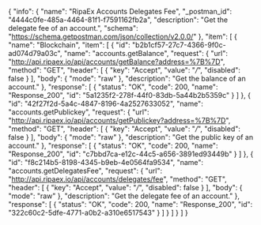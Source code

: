 {
  "info": {
    "name": "RipaEx Accounts Delegates Fee",
    "_postman_id": "4444c0fe-485a-4464-81f1-f7591162fb2a",
    "description": "Get the delegate fee of an account.",
    "schema": "https://schema.getpostman.com/json/collection/v2.0.0/"
  },
  "item": [
    {
      "name": "Blockchain",
      "item": [
        {
          "id": "b2b1cf57-27c7-4366-9f0c-ad074d79a03c",
          "name": "accounts.getBalance",
          "request": {
            "url": "http://api.ripaex.io/api/accounts/getBalance?address=%7B%7D",
            "method": "GET",
            "header": [
              {
                "key": "Accept",
                "value": "*/*",
                "disabled": false
              }
            ],
            "body": {
              "mode": "raw"
            },
            "description": "Get the balance of an account."
          },
          "response": [
            {
              "status": "OK",
              "code": 200,
              "name": "Response_200",
              "id": "5a1235f2-278f-44f0-83db-5a44b2b5359c"
            }
          ]
        },
        {
          "id": "42f27f2d-5a4c-4847-8196-4a2527633052",
          "name": "accounts.getPublickey",
          "request": {
            "url": "http://api.ripaex.io/api/accounts/getPublickey?address=%7B%7D",
            "method": "GET",
            "header": [
              {
                "key": "Accept",
                "value": "*/*",
                "disabled": false
              }
            ],
            "body": {
              "mode": "raw"
            },
            "description": "Get the public key of an account."
          },
          "response": [
            {
              "status": "OK",
              "code": 200,
              "name": "Response_200",
              "id": "c7bbd7ca-e12c-44c5-a656-3891ed93449b"
            }
          ]
        },
        {
          "id": "f8c214b5-8198-4345-b9eb-4e0564fa9534",
          "name": "accounts.getDelegatesFee",
          "request": {
            "url": "http://api.ripaex.io/api/accounts/delegates/fee",
            "method": "GET",
            "header": [
              {
                "key": "Accept",
                "value": "*/*",
                "disabled": false
              }
            ],
            "body": {
              "mode": "raw"
            },
            "description": "Get the delegate fee of an account."
          },
          "response": [
            {
              "status": "OK",
              "code": 200,
              "name": "Response_200",
              "id": "322c60c2-5dfe-4771-a0b2-a310e6517543"
            }
          ]
        }
      ]
    }
  ]
}